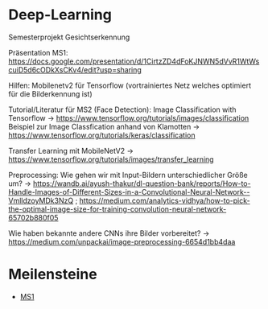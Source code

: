 # Deep-Learning
Semesterprojekt Gesichtserkennung

Präsentation MS1: https://docs.google.com/presentation/d/1CirtzZD4dFoKJNWN5dVvR1WtWscuiD5d6cODkXsCKv4/edit?usp=sharing


Hilfen: Mobilenetv2 für Tensorflow (vortrainiertes Netz welches optimiert für die Bilderkennung ist)

Tutorial/Literatur für MS2 (Face Detection):
Image Classification with Tensorflow -> https://www.tensorflow.org/tutorials/images/classification
Beispiel zur Image Classfication anhand von Klamotten -> https://www.tensorflow.org/tutorials/keras/classification

Transfer Learning mit MobileNetV2 -> https://www.tensorflow.org/tutorials/images/transfer_learning

Preprocessing:
Wie gehen wir mit Input-Bildern unterschiedlicher Größe um? -> https://wandb.ai/ayush-thakur/dl-question-bank/reports/How-to-Handle-Images-of-Different-Sizes-in-a-Convolutional-Neural-Network--VmlldzoyMDk3NzQ ; https://medium.com/analytics-vidhya/how-to-pick-the-optimal-image-size-for-training-convolution-neural-network-65702b880f05

Wie haben bekannte andere CNNs ihre Bilder vorbereitet? -> https://medium.com/unpackai/image-preprocessing-6654d1bb4daa

# Meilensteine

- [MS1](documentation/MS1.md)